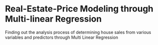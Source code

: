 # Real-Estate-Price Modeling through Multi-linear Regression
Finding out the analysis process of determining house sales from various variables and predictors through Multi Linear Regression

